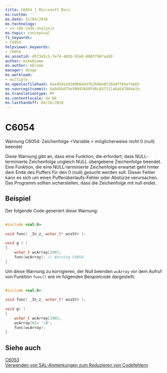 ```yaml
---
title: C6054 | Microsoft Docs
ms.custom: ''
ms.date: 11/04/2016
ms.technology:
- vs-ide-code-analysis
ms.topic: conceptual
f1_keywords:
- C6054
helpviewer_keywords:
- C6054
ms.assetid: d573a5c1-7e74-402b-92e6-8085f967aa50
author: mikeblome
ms.author: mblome
manager: douge
ms.workload:
- multiple
ms.openlocfilehash: 6aed54a2810906e43fb2b06e0f20a9ff85ef4e65
ms.sourcegitcommit: 6a9d5bd75e50947659fd6c837111a6a547884e2a
ms.translationtype: MT
ms.contentlocale: de-DE
ms.lasthandoff: 04/16/2018
---
```

# <a name="c6054"></a>C6054
Warnung C6054: Zeichenfolge \<Variable > möglicherweise nicht 0 (null) beendet  
  
 Diese Warnung gibt an, dass eine Funktion, die erfordert, dass NULL-terminierte Zeichenfolge ungleich NULL übergebene Zeichenfolge beendet. Eine Funktion, die eine NULL-terminierte Zeichenfolge erwartet geht hinter dem Ende des Puffers für den 0 (null) gesucht werden soll. Dieser Fehler kann es sich um einen Pufferüberlaufs-Fehler oder Abstürze verursachen. Das Programm sollten sicherstellen, dass die Zeichenfolge mit null endet.  
  
## <a name="example"></a>Beispiel  
 Der folgende Code generiert diese Warnung:  
  
```cpp  
  
#include <sal.h>  
  
void func( _In_z_ wchar_t* wszStr );  
  
void g ( )  
{  
    wchar_t wcArray[200];  
    func(wcArray); // Warning C6054  
}  
```  
  
 Um diese Warnung zu korrigieren, der Null beenden `wcArray` vor dem Aufruf von Funktion `func()` wie im folgenden Beispielcode dargestellt:  
  
```cpp  
  
#include <sal.h>  
  
void func( _In_z_ wchar_t* wszStr );  
  
void g( )  
{  
    wchar_t wcArray[200];   
    wcArray[0]= '\0';  
    func(wcArray);  
}  
```  
  
## <a name="see-also"></a>Siehe auch  
 [C6053](../code-quality/c6053.md)   
 [Verwenden von SAL-Anmerkungen zum Reduzieren von Codefehlern](using-sal-annotations-to-reduce-c-cpp-code-defects.md)   
